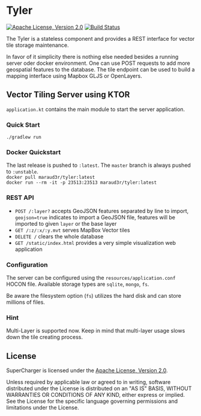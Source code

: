 # Tyler

[![Apache License, Version 2.0](https://img.shields.io/badge/license-Apache--2.0-blue.svg)](http://www.apache.org/licenses/LICENSE-2.0) [![Build Status](https://travis-ci.org/marauder-io/tyler.svg?branch=master)](https://travis-ci.org/marauder-io/tyler)

The Tyler is a stateless component and provides a REST interface for vector tile storage maintenance.

In favor of it simplicity there is nothing else needed besides a running server oder docker environment.
One can use POST requests to add more geospatial features to the database. The tile endpoint can be used to build a mapping interface using Mapbox GLJS or OpenLayers.

## Vector Tiling Server using KTOR

`application.kt` contains the main module to start the server application.

### Quick Start
`./gradlew run`

### Docker Quickstart

The last release is pushed to `:latest`. The `master` branch is always pushed to `:unstable`.  
`docker pull maraud3r/tyler:latest`  
`docker run --rm -it -p 23513:23513 maraud3r/tyler:latest`  

### REST API

* `POST /:layer?` accepts GeoJSON features separated by line to import, `geojson=true` indicates to import a GeoJSON file, features will be imported to given `layer` or the base layer
* `GET /:z/:x/:y.mvt` serves MapBox Vector tiles
* `DELETE /` clears the whole database
* `GET /static/index.html` provides a very simple visualization web application

### Configuration

The server can be configured using the `resources/application.conf` HOCON file.
Available storage types are `sqlite`, `mongo`, `fs`. 

Be aware the filesystem option (`fs`) utilizes the hard disk and can store millions of files.

### Hint

Multi-Layer is supported now. Keep in mind that multi-layer usage slows down the tile creating process.

License
-------

SuperCharger is licensed under the
[Apache License, Version 2.0](http://www.apache.org/licenses/LICENSE-2.0).

Unless required by applicable law or agreed to in writing, software
distributed under the License is distributed on an "AS IS" BASIS,
WITHOUT WARRANTIES OR CONDITIONS OF ANY KIND, either express or implied.
See the License for the specific language governing permissions and
limitations under the License.